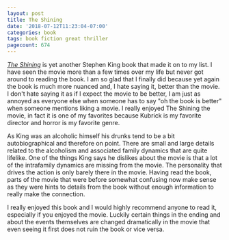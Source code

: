 ```yaml
---
layout: post
title: The Shining
date: '2018-07-12T11:23:04-07:00'
categories: book
tags: book fiction great thriller
pagecount: 674
---
```


[*The Shining*][book-amaz] is yet another Stephen King book that made it on to my list. I have seen
the movie more than a few times over my life but never got around to reading the book. I am so glad
that I finally did because yet again the book is much more nuanced and, I hate saying it, better than
the movie. I don't hate saying it as if I expect the movie to be better, I am just as annoyed as
everyone else when someone has to say "oh the book is better" when someone mentions liking a movie.
I really enjoyed The Shining the movie, in fact it is one of my favorites because Kubrick is my
favorite director and horror is my favorite genre.

As King was an alcoholic himself his drunks tend to be a bit autobiographical and therefore on
point. There are small and large details related to the alcoholism and associated family dynamics
that are quite lifelike. One of the things King says he dislikes about the movie is that a lot of
the intrafamily dynamics are missing from the movie. The personality that drives the action is only
barely there in the movie. Having read the book, parts of the movie that were before somewhat
confusing now make sense as they were hints to details from the book without enough information to
really make the connection.

I really enjoyed this book and I would highly recommend anyone to read it, especially if you enjoyed
the movie. Luckily certain things in the ending and about the events themselves are changed
dramatically in the movie that even seeing it first does not ruin the book or vice versa.

[book-amaz]:      https://amzn.to/2Lf6o33
